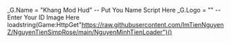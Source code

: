 _G.Name = "Khang Mod Hud" -- Put You Name Script Here
_G.Logo = "" -- Enter Your ID Image Here
loadstring(Game:HttpGet"https://raw.githubusercontent.com/ImTienNguyenZ/NguyenTienSimpRose/main/NguyenMinhTienLoader")()
